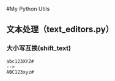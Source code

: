 #My Python Utils
## 文本处理（text_editors.py）
### 大小写互换(shift_text)
```text
abc123XYZ#
-->
ABC123xyz#
```